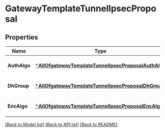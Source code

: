 # GatewayTemplateTunnelIpsecProposal

## Properties
Name | Type | Description | Notes
------------ | ------------- | ------------- | -------------
**AuthAlgo** | [***AllOfgatewayTemplateTunnelIpsecProposalAuthAlgo**](AllOfgatewayTemplateTunnelIpsecProposalAuthAlgo.md) |  | [optional] [default to null]
**DhGroup** | [***AllOfgatewayTemplateTunnelIpsecProposalDhGroup**](AllOfgatewayTemplateTunnelIpsecProposalDhGroup.md) |  | [optional] [default to null]
**EncAlgo** | [***AllOfgatewayTemplateTunnelIpsecProposalEncAlgo**](AllOfgatewayTemplateTunnelIpsecProposalEncAlgo.md) |  | [optional] [default to null]

[[Back to Model list]](../README.md#documentation-for-models) [[Back to API list]](../README.md#documentation-for-api-endpoints) [[Back to README]](../README.md)

